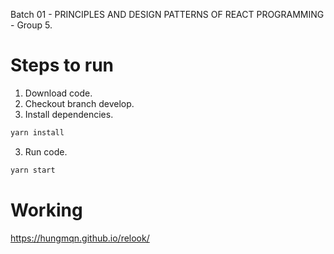 Batch 01 - PRINCIPLES AND DESIGN PATTERNS OF REACT PROGRAMMING - Group 5.

# Steps to run

1. Download code.
2. Checkout branch develop.
3. Install dependencies.

```sh
yarn install
```

3. Run code.

```sh
yarn start
```

# Working

https://hungmqn.github.io/relook/
